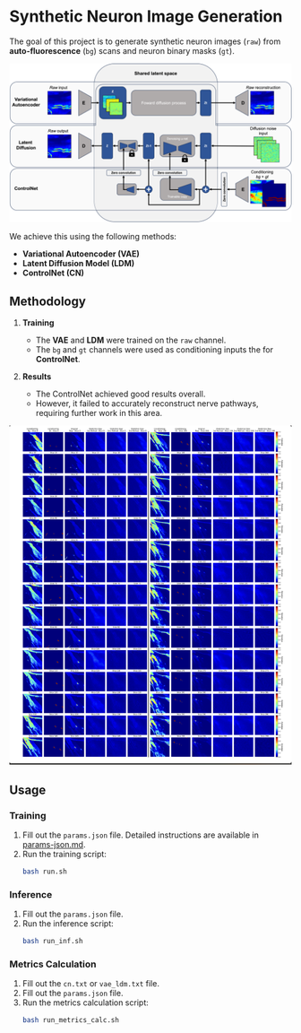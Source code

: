 # Synthetic Neuron Image Generation

The goal of this project is to generate synthetic neuron images (`raw`) from **auto-fluorescence** (`bg`) scans and neuron binary masks (`gt`).  

![Network Architecture](resources/network_readme.png)

We achieve this using the following methods:  
- **Variational Autoencoder (VAE)**  
- **Latent Diffusion Model (LDM)**  
- **ControlNet (CN)**  

## Methodology  

1. **Training**  
   - The **VAE** and **LDM** were trained on the `raw` channel.  
   - The `bg` and `gt` channels were used as conditioning inputs the for **ControlNet**.  

2. **Results**  
   - The ControlNet achieved good results overall.  
   - However, it failed to accurately reconstruct nerve pathways, requiring further work in this area. 

![Inference Results](resources/966_slices.png)
## Usage  

### Training  

1. Fill out the `params.json` file. Detailed instructions are available in [params-json.md](params-json.md).  
2. Run the training script:  
   ```bash
   bash run.sh
   ```
### Inference  

1. Fill out the `params.json` file.  
2. Run the inference script:  
   ```bash
   bash run_inf.sh
   ```
### Metrics Calculation

1.	Fill out the `cn.txt` or `vae_ldm.txt` file.
2.	Fill out the `params.json` file.
3.	Run the metrics calculation script:
    ```bash
    bash run_metrics_calc.sh
    ```
